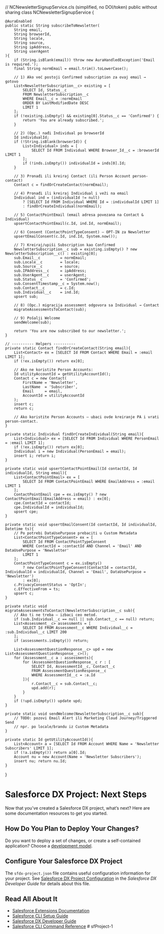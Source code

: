 // NCNewsletterSignupService.cls (simplified, no DOI/token)
public without sharing class NCNewsletterSignupService {

    @AuraEnabled
    public static String subscribeToNewsletter(
        String email,
        String browserId,
        String locale,
        String source,
        String ipAddress,
        String userAgent
    ){
        if (String.isBlank(email)) throw new AuraHandledException('Email is required.');
        final String normEmail = email.trim().toLowerCase();

        // 1) Ako već postoji Confirmed subscription za ovaj email → gotovo
        List<NewsletterSubscription__c> existing = [
            SELECT Id, Status__c
            FROM NewsletterSubscription__c
            WHERE Email__c = :normEmail
            ORDER BY LastModifiedDate DESC
            LIMIT 1
        ];
        if (!existing.isEmpty() && existing[0].Status__c == 'Confirmed') {
            return 'You are already subscribed.';
        }

        // 2) (Opc.) nađi Individual po browserId
        Id individualId;
        if (!String.isBlank(browserId)) {
            List<Individual> inds = [
                SELECT Id FROM Individual WHERE Browser_Id__c = :browserId LIMIT 1
            ];
            if (!inds.isEmpty()) individualId = inds[0].Id;
        }

        // 3) Pronađi ili kreiraj Contact (ili Person Account person-contact)
        Contact c = findOrCreateContact(normEmail);

        // 4) Pronađi ili kreiraj Individual i veži na email
        Individual ind = (individualId != null)
            ? [SELECT Id FROM Individual WHERE Id = :individualId LIMIT 1]
            : findOrCreateIndividual(normEmail);

        // 5) ContactPointEmail (email adresa povezana na Contact & Individual)
        upsertContactPointEmail(c.Id, ind.Id, normEmail);

        // 6) Consent (ContactPointTypeConsent) – OPT-IN za Newsletter
        upsertEmailConsent(c.Id, ind.Id, System.now());

        // 7) Kreiraj/upiši Subscription kao Confirmed
        NewsletterSubscription__c sub = existing.isEmpty() ? new NewsletterSubscription__c() : existing[0];
        sub.Email__c         = normEmail;
        sub.Locale__c        = locale;
        sub.Source__c        = source;
        sub.IPAddress__c     = ipAddress;
        sub.UserAgent__c     = userAgent;
        sub.Status__c        = 'Confirmed';
        sub.ConsentTimestamp__c = System.now();
        sub.Contact__c       = c.Id;
        sub.Individual__c    = ind.Id;
        upsert sub;

        // 8) (Opc.) migracija assessment odgovora sa Individual → Contact
        migrateAssessmentsToContact(sub);

        // 9) Pošalji Welcome
        sendWelcome(sub);

        return 'You are now subscribed to our newsletter.';
    }

    // ---------- Helpers ----------
    private static Contact findOrCreateContact(String email){
        List<Contact> ex = [SELECT Id FROM Contact WHERE Email = :email LIMIT 1];
        if (!ex.isEmpty()) return ex[0];

        // Ako ne koristite Person Accounts:
        Id utilityAccountId = getUtilityAccountId();
        Contact c = new Contact(
            FirstName = 'Newsletter',
            LastName  = 'Subscriber',
            Email     = email,
            AccountId = utilityAccountId
        );
        insert c;
        return c;

        // Ako koristite Person Accounts – ubaci ovde kreiranje PA i vrati person-contact.
    }

    private static Individual findOrCreateIndividual(String email){
        List<Individual> ex = [SELECT Id FROM Individual WHERE PersonEmail = :email LIMIT 1];
        if (!ex.isEmpty()) return ex[0];
        Individual i = new Individual(PersonEmail = email);
        insert i; return i;
    }

    private static void upsertContactPointEmail(Id contactId, Id individualId, String email){
        List<ContactPointEmail> ex = [
            SELECT Id FROM ContactPointEmail WHERE EmailAddress = :email LIMIT 1
        ];
        ContactPointEmail cpe = ex.isEmpty() ? new ContactPointEmail(EmailAddress = email) : ex[0];
        cpe.ContactId = contactId;
        cpe.IndividualId = individualId;
        upsert cpe;
    }

    private static void upsertEmailConsent(Id contactId, Id individualId, Datetime ts){
        // Po potrebi DataUsePurpose prebaciti u Custom Metadata
        List<ContactPointTypeConsent> ex = [
            SELECT Id FROM ContactPointTypeConsent
            WHERE ContactId = :contactId AND Channel = 'Email' AND DataUsePurpose = 'Newsletter'
            LIMIT 1
        ];
        ContactPointTypeConsent c = ex.isEmpty()
            ? new ContactPointTypeConsent(ContactId = contactId, IndividualId = individualId, Channel = 'Email', DataUsePurpose = 'Newsletter')
            : ex[0];
        c.PrivacyConsentStatus = 'OptIn';
        c.EffectiveFrom = ts;
        upsert c;
    }

    private static void migrateAssessmentsToContact(NewsletterSubscription__c sub){
        // Ako ti ne treba – izbaci ceo metod.
        if (sub.Individual__c == null || sub.Contact__c == null) return;
        List<Assessment__c> assessments = [
            SELECT Id FROM Assessment__c WHERE Individual__c = :sub.Individual__c LIMIT 200
        ];
        if (assessments.isEmpty()) return;

        List<AssessmentQuestionResponse__c> upd = new List<AssessmentQuestionResponse__c>();
        for (Assessment__c a : assessments){
            for (AssessmentQuestionResponse__c r : [
                SELECT Id, AssessmentId__c, Contact__c
                FROM AssessmentQuestionResponse__c
                WHERE AssessmentId__c = :a.Id
            ]){
                r.Contact__c = sub.Contact__c;
                upd.add(r);
            }
        }
        if (!upd.isEmpty()) update upd;
    }

    private static void sendWelcome(NewsletterSubscription__c sub){
        // TODO: pozovi Email Alert ili Marketing Cloud Journey/Triggered Send
        // npr. po locale/brandu iz Custom Metadata
    }

    private static Id getUtilityAccountId(){
        List<Account> a = [SELECT Id FROM Account WHERE Name = 'Newsletter Subscribers' LIMIT 1];
        if (!a.isEmpty()) return a[0].Id;
        Account nu = new Account(Name = 'Newsletter Subscribers');
        insert nu; return nu.Id;
    }
}


# Salesforce DX Project: Next Steps

Now that you’ve created a Salesforce DX project, what’s next? Here are some documentation resources to get you started.

## How Do You Plan to Deploy Your Changes?

Do you want to deploy a set of changes, or create a self-contained application? Choose a [development model](https://developer.salesforce.com/tools/vscode/en/user-guide/development-models).

## Configure Your Salesforce DX Project

The `sfdx-project.json` file contains useful configuration information for your project. See [Salesforce DX Project Configuration](https://developer.salesforce.com/docs/atlas.en-us.sfdx_dev.meta/sfdx_dev/sfdx_dev_ws_config.htm) in the _Salesforce DX Developer Guide_ for details about this file.

## Read All About It

- [Salesforce Extensions Documentation](https://developer.salesforce.com/tools/vscode/)
- [Salesforce CLI Setup Guide](https://developer.salesforce.com/docs/atlas.en-us.sfdx_setup.meta/sfdx_setup/sfdx_setup_intro.htm)
- [Salesforce DX Developer Guide](https://developer.salesforce.com/docs/atlas.en-us.sfdx_dev.meta/sfdx_dev/sfdx_dev_intro.htm)
- [Salesforce CLI Command Reference](https://developer.salesforce.com/docs/atlas.en-us.sfdx_cli_reference.meta/sfdx_cli_reference/cli_reference.htm)
#   s f P r o j e c t - 1 
 
 
